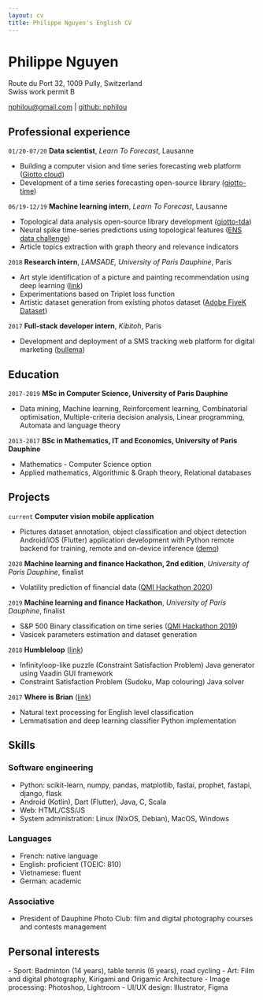 ```yaml
---
layout: cv
title: Philippe Nguyen's English CV
---
```

# Philippe Nguyen
Route du Port 32, 1009 Pully, Switzerland<br>
Swiss work permit B
<div id="webaddress">
<!-- <a href="https://nphilou.com">nphilou.com</a>
| -->
<a href="mailto:nphilou@gmail.com">nphilou@gmail.com</a>
| <a href="https://github.com/nphilou">github: nphilou</a>
<!--
| <a href="tel:+33640917441">+33 6 40 91 74 41</a>
-->
</div>

## Professional experience

`01/20-07/20`
__Data scientist__, _Learn To Forecast_, Lausanne
- Building a computer vision and time series forecasting web platform (<a href="https://cloud.giotto.ai/">Giotto cloud</a>)
- Development of a time series forecasting open-source library (<a href="https://github.com/giotto-ai/giotto-time">giotto-time</a>)

`06/19-12/19`
__Machine learning intern__, _Learn To Forecast_, Lausanne
- Topological data analysis open-source library development (<a href="https://github.com/giotto-ai/giotto-tda">giotto-tda</a>)
- Neural spike time-series predictions using topological features (<a href="https://challengedata.ens.fr/challenges/14">ENS data challenge</a>)
- Article topics extraction with graph theory and relevance indicators

`2018`
__Research intern__, _LAMSADE, University of Paris Dauphine_, Paris  
- Art style identification of a picture and painting recommendation using deep learning (<a href="https://github.com/nphilou/research-purposes">link</a>)
- Experimentations based on Triplet loss function
- Artistic dataset generation from existing photos dataset (<a href="https://data.csail.mit.edu/graphics/fivek/">Adobe FiveK Dataset</a>)

`2017`
__Full-stack developer intern__, _Kibitoh_, Paris
- Development and deployment of a SMS tracking web platform for digital marketing (<a href="https://kibitoh.com/bullema-chat-sms/">bullema</a>)


## Education

`2017-2019`
__MSc in Computer Science, University of Paris Dauphine__
- Data mining, Machine learning, Reinforcement learning,
Combinatorial optimisation, Multiple-criteria decision analysis,
Linear programming, Automata and language theory

`2013-2017`
__BSc in Mathematics, IT and Economics, University of Paris Dauphine__
- Mathematics - Computer Science option
- Applied mathematics, Algorithmic & Graph theory, Relational databases

<!--
`2012-2013`
__Scientific Baccalauréat, Emily Brontë High School__
- Mathematics specialisation

`2016-now`
__Tutoring__, Lognes
- Tutoring in mathematics and Java programming for 1st year engineering students

`2016-now`
__Photographer__, _University of Paris Dauphine_, Paris
- Event photographer: conferences, cultural events and graduation ceremonies
-->

## Projects

`current`
__Computer vision mobile application__
- Pictures dataset annotation, object classification and object detection Android/iOS (Flutter) application development with Python remote backend for training, remote and on-device inference (<a href="https://www.youtube.com/watch?v=kpX0y8erKYg">demo</a>)

`2020`
__Machine learning and finance Hackathon, 2nd edition__, _University of Paris Dauphine_, finalist  
- Volatility prediction of financial data (<a href="https://www.qminitiative.org/hackathon2---intelligence-artificielle-&-machine-learning.html">QMI Hackathon 2020</a>)

`2019`
__Machine learning and finance Hackathon__, _University of Paris Dauphine_, finalist  
- S&P 500 Binary classification on time series (<a href="https://www.qminitiative.org/past-seminars.html">QMI Hackathon 2019</a>)
- Vasicek parameters estimation and dataset generation

`2018`
__Humbleloop__ (<a href="https://github.com/nphilou/aipproch/">link</a>)
- Infinityloop-like puzzle (Constraint Satisfaction Problem) Java generator using Vaadin GUI framework
- Constraint Satisfaction Problem (Sudoku, Map colouring) Java solver

`2017`
__Where is Brian__ (<a href="https://github.com/nphilou/where-is-brian/blob/master/src/english_level_classifier.ipynb">link</a>)
- Natural text processing for English level classification
- Lemmatisation and deep learning classifier Python implementation

## Skills

<div markdown="1" id="skills-div">

### Software engineering
- Python: scikit-learn, numpy, pandas, matplotlib, fastai, prophet, fastapi, django, flask
- Android (Kotlin), Dart (Flutter), Java, C, Scala
- Web: HTML/CSS/JS
- System administration: Linux (NixOS, Debian), MacOS, Windows

### Languages
- French: native language
- English: proficient (TOEIC: 810)
- Vietnamese: fluent
- German: academic

### Associative
- President of Dauphine Photo Club: film and digital photography courses and contests management

</div>

## Personal interests

<div markdown="1" id="pi-div">
- Sport: Badminton (14 years), table tennis (6 years), road cycling
- Art: Film and digital photography, Kirigami and Origamic Architecture
- Image processing: Photoshop, Lightroom
- UI/UX design: Illustrator, Figma
</div>
